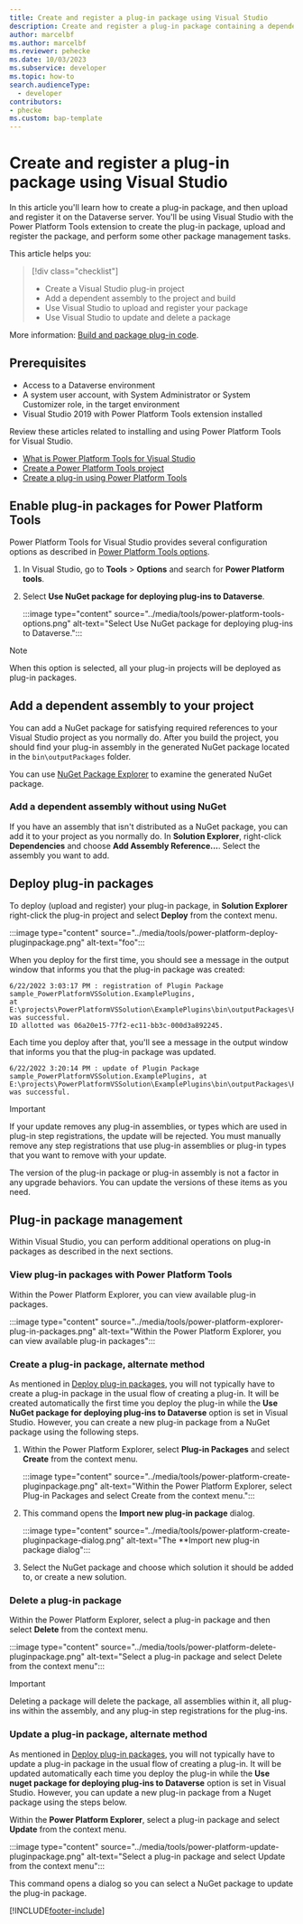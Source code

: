 ```yaml
---
title: Create and register a plug-in package using Visual Studio
description: Create and register a plug-in package containing a dependent assembly using Visual Studio.
author: marcelbf
ms.author: marcelbf
ms.reviewer: pehecke
ms.date: 10/03/2023
ms.subservice: developer
ms.topic: how-to
search.audienceType: 
  - developer
contributors:
- phecke
ms.custom: bap-template
---
```


# Create and register a plug-in package using Visual Studio

In this article you'll learn how to create a plug-in package, and then upload and register it on the Dataverse server. You'll be using Visual Studio with the Power Platform Tools extension to create the plug-in package, upload and register the package, and perform some other package management tasks.

This article helps you:

> [!div class="checklist"]
>
> * Create a Visual Studio plug-in project
> * Add a dependent assembly to the project and build
> * Use Visual Studio to upload and register your package
> * Use Visual Studio to update and delete a package

More information: [Build and package plug-in code](/power-apps/developer/data-platform/build-and-package).

## Prerequisites

* Access to a Dataverse environment
* A system user account, with System Administrator or System Customizer role, in the target environment
* Visual Studio 2019 with Power Platform Tools extension installed

Review these articles related to installing and using Power Platform Tools for Visual Studio.

* [What is Power Platform Tools for Visual Studio](../devtools-vs.md)
* [Create a Power Platform Tools project](../devtools-vs-create-project.md)
* [Create a plug-in using Power Platform Tools](/power-apps/developer/data-platform/tools/devtools-create-plugin)

## Enable plug-in packages for Power Platform Tools

Power Platform Tools for Visual Studio provides several configuration options as described in [Power Platform Tools options](../devtools-vs.md#power-platform-tools-options).

1. In Visual Studio, go to **Tools** > **Options** and search for **Power Platform tools**.
1. Select **Use NuGet package for deploying plug-ins to Dataverse**.

   :::image type="content" source="../media/tools/power-platform-tools-options.png" alt-text="Select Use NuGet package for deploying plug-ins to Dataverse.":::

> [!NOTE]
> When this option is selected, all your plug-in projects will be deployed as plug-in packages.

## Add a dependent assembly to your project

You can add a NuGet package for satisfying required references to your Visual Studio project as you normally do. After you build the project, you should find your plug-in assembly in the generated NuGet package located in the `bin\outputPackages` folder.

You can use [NuGet Package Explorer](https://www.microsoft.com/p/nuget-package-explorer/9wzdncrdmdm3) to examine the generated NuGet package.

### Add a dependent assembly without using NuGet

If you have an assembly that isn't distributed as a NuGet package, you can add it to your project as you normally do. In **Solution Explorer**, right-click **Dependencies** and choose **Add Assembly Reference...**. Select the assembly you want to add.

## Deploy plug-in packages

To deploy (upload and register) your plug-in package, in **Solution Explorer** right-click the plug-in project and select **Deploy** from the context menu.

:::image type="content" source="../media/tools/power-platform-deploy-pluginpackage.png" alt-text="foo":::

When you deploy for the first time, you should see a message in the output window that informs you that the plug-in package was created:

```
6/22/2022 3:03:17 PM : registration of Plugin Package sample_PowerPlatformVSSolution.ExamplePlugins, 
at E:\projects\PowerPlatformVSSolution\ExamplePlugins\bin\outputPackages\PowerPlatformVSSolution.ExamplePlugins.1.0.0.nupkg was successful. 
ID allotted was 06a20e15-77f2-ec11-bb3c-000d3a892245.
```

Each time you deploy after that, you'll see a message in the output window that informs you that the plug-in package was updated.

```
6/22/2022 3:20:14 PM : update of Plugin Package sample_PowerPlatformVSSolution.ExamplePlugins, at
E:\projects\PowerPlatformVSSolution\ExamplePlugins\bin\outputPackages\PowerPlatformVSSolution.ExamplePlugins.1.0.0.nupkg was successful.
```

> [!IMPORTANT]
> If your update removes any plug-in assemblies, or types which are used in plug-in step registrations, the update will be rejected. You must manually remove any step registrations that use plug-in assemblies or plug-in types that you want to remove with your update.
>
> The version of the plug-in package or plug-in assembly is not a factor in any upgrade behaviors. You can update the versions of these items as you need.

## Plug-in package management

Within Visual Studio, you can perform additional operations on plug-in packages as described in the next sections.

### View plug-in packages with Power Platform Tools

Within the Power Platform Explorer, you can view available plug-in packages.

:::image type="content" source="../media/tools/power-platform-explorer-plug-in-packages.png" alt-text="Within the Power Platform Explorer, you can view available plug-in packages":::

### Create a plug-in package, alternate method

As mentioned in [Deploy plug-in packages](#deploy-plugin-packages), you will not typically have to create a plug-in package in the usual flow of creating a plug-in. It will be created automatically the first time you deploy the plug-in while the **Use NuGet package for deploying plug-ins to Dataverse** option is set in Visual Studio. However, you can create a new plug-in package from a NuGet package using the following steps.

1. Within the Power Platform Explorer, select **Plug-in Packages** and select **Create** from the context menu.

   :::image type="content" source="../media/tools/power-platform-create-pluginpackage.png" alt-text="Within the Power Platform Explorer, select Plug-in Packages and select Create from the context menu.":::

1. This command opens the **Import new plug-in package** dialog.

   :::image type="content" source="../media/tools/power-platform-create-pluginpackage-dialog.png" alt-text="The **Import new plug-in package dialog":::

1. Select the NuGet package and choose which solution it should be added to, or create a new solution.

### Delete a plug-in package

Within the Power Platform Explorer, select a plug-in package and then select **Delete** from the context menu.

:::image type="content" source="../media/tools/power-platform-delete-pluginpackage.png" alt-text="Select a plug-in package and select Delete from the context menu":::

> [!IMPORTANT]
> Deleting a package will delete the package, all assemblies within it, all plug-ins within the assembly, and any plug-in step registrations for the plug-ins.

### Update a plug-in package, alternate method

As mentioned in [Deploy plug-in packages](#deploy-plugin-packages), you will not typically have to update a plug-in package in the usual flow of creating a plug-in. It will be updated automatically each time you deploy the plug-in while the **Use nuget package for deploying plug-ins to Dataverse** option is set in Visual Studio. However, you can update a new plug-in package from a Nuget package using the steps below.

Within the **Power Platform Explorer**, select a plug-in package and select **Update** from the context menu.

:::image type="content" source="../media/tools/power-platform-update-pluginpackage.png" alt-text="Select a plug-in package and select Update from the context menu":::

This command opens a dialog so you can select a NuGet package to update the plug-in package.

[!INCLUDE[footer-include](../../includes/footer-banner.md)]